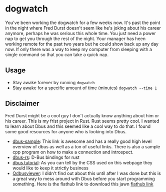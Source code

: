 # dogwatch

You've been working the dogwatch for a few weeks now. It's past the point in the night where Fred Durst doesn't seem like he's joking about his career anymore, perhaps he was serious this whole time. You just need a power nap to get you through the rest of the night. Your manager has heen working remote for the past two years but he could show back up any day now. If only there was a way to keep my computer from sleeping with a single command so that you can take a quick nap.

## Usage

- Stay awake forever by running ```dogwatch```
- Stay awake for a specific amount of time (minutes) ```dogwatch --time 1```

## Disclaimer

Fred Durst might be a cool guy I don't actually know anything about him or his career. This is my frist project in Rust. Rust seems pretty cool. I wanted to learn about Dbus and this seemed like a cool way to do that. I found some good resources for anyone who is looking into Dbus.

- [dbus-sample](https://github.com/makercrew/dbus-sample): This link is awesome and has a really good high level overview of dbus as well as a ton of useful links. There is also a sample cpp program on how to make a connection and introspect.
- [dbus-rs](https://github.com/diwic/dbus-rs): D-Bus bindings for rust
- [dbus tutorial](https://dbus.freedesktop.org/doc/dbus-tutorial.html): As you can tell by the CSS used on this webpage they would like to keep it strictly business
- [Qdbusviewer](https://doc.qt.io/qt-6/qdbusviewer.html): I didn't find out about this until after I was done but this is a great way to mess around with Dbus before you start programming something. Here is the flathub link to download this jawn [flathub link](https://flathub.org/apps/details/io.qt.qdbusviewer)